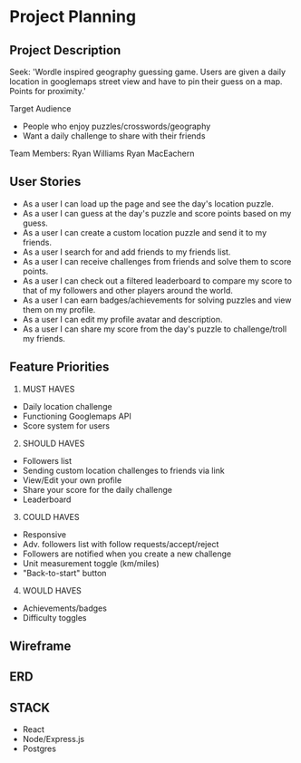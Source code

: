 # Project Planning

## Project Description
Seek:
'Wordle inspired geography guessing game. Users are given a daily location in googlemaps street view
and have to pin their guess on a map. Points for proximity.' 

Target Audience
- People who enjoy puzzles/crosswords/geography
- Want a daily challenge to share with their friends

Team Members:
Ryan Williams
Ryan MacEachern

## User Stories

- As a user I can load up the page and see the day's location puzzle.
- As a user I can guess at the day's puzzle and score points based on my guess.
- As a user I can create a custom location puzzle and send it to my friends.
- As a user I search for and add friends to my friends list.
- As a user I can receive challenges from friends and solve them to score points.
- As a user I can check out a filtered leaderboard to compare my score to that of my followers and other players around the world.
- As a user I can earn badges/achievements for solving puzzles and view them on my profile.
- As a user I can edit my profile avatar and description.
- As a user I can share my score from the day's puzzle to challenge/troll my friends.

## Feature Priorities
1. MUST HAVES
- Daily location challenge
- Functioning Googlemaps API
- Score system for users

2. SHOULD HAVES
- Followers list
- Sending custom location challenges to friends via link
- View/Edit your own profile
- Share your score for the daily challenge
- Leaderboard

3. COULD HAVES
- Responsive
- Adv. followers list with follow requests/accept/reject
- Followers are notified when you create a new challenge
- Unit measurement toggle (km/miles)
- "Back-to-start" button

4. WOULD HAVES
- Achievements/badges
- Difficulty toggles


## Wireframe

## ERD

## STACK
- React
- Node/Express.js
- Postgres